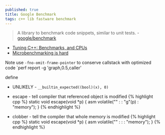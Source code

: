 ```yaml
---
published: true
title: Google Benchmark
tags: c++ lib fastware benchmark
---
```

> A library to benchmark code snippets, similar to unit tests. - [ google/benchmark ](https://github.com/google/benchmark)

- [Tuning C++: Benchmarks, and CPUs](https://youtu.be/nXaxk27zwlk?t=686)
- [Microbenchmarking is hard](https://stackoverflow.com/a/50934895/51386)

Note
use `-fno-omit-frame-pointer` to conserve callstack with optimized code
`perf report -g 'graph,0.5,caller'

define
- UNLIKELY - `__builtin_expected((bool)(x), 0)`

- escape - tell compiler that referenced object is modified
{% highlight cpp %}
static void escape(void *p) {
  asm volatile("" : : "g"(p) : "memory");
}
{% endhighlight %}

- clobber - tell the compiler that whole memory is modified
{% highlight cpp %}
static void escape(void *p) {
  asm volatile("" : :  : "memory");
}
{% endhighlight %}